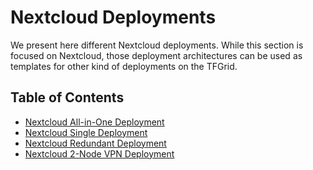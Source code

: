 <h1> Nextcloud Deployments </h2>

We present here different Nextcloud deployments. While this section is focused on Nextcloud, those deployment architectures can be used as templates for other kind of deployments on the TFGrid.

<h2> Table of Contents </h2>

- [Nextcloud All-in-One Deployment](./terraform_nextcloud_aio.md)
- [Nextcloud Single Deployment](./terraform_nextcloud_single.md)
- [Nextcloud Redundant Deployment](./terraform_nextcloud_redundant.md)
- [Nextcloud 2-Node VPN Deployment](./terraform_nextcloud_vpn.md)